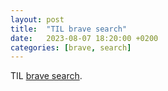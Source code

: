 ```yaml
---
layout: post
title:  "TIL brave search"
date:   2023-08-07 18:20:00 +0200
categories: [brave, search]
---
```

TIL [brave search](https://search.brave.com).
